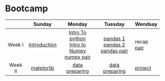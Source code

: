 # Bootcamp

|   	|  Sunday 	|  Monday 	|  Tuesday 	|  Wendsay 	|
|:-:	|:-:	|:-:	|:-:	|---	|
|  Week I 	|  [Introduction](https://github.com/alkhonain/Bootcamp/blob/main/Materials/DS%20Life%20Cycle.pdf) 	|   [Intro To python]()<br> [Intro to Numpy](https://github.com/alkhonain/Bootcamp/blob/main/Materials/intro_to_numpy.ipynb) <br> [numpy pair](https://github.com/alkhonain/Bootcamp/blob/main/Pairs/Numpy/numpy-pair.ipynb)	|   [pandas 1](https://github.com/alkhonain/Bootcamp/blob/main/Materials/pandas_intro_1.ipynb)<br>[pandas 2](https://github.com/alkhonain/Bootcamp/blob/main/Materials/pandas_intro_2.ipynb)<br>[pandas pair]()	|  recap <br> [pair]() 	|
|  Week II 	|  [matplorlib](https://github.com/alkhonain/Bootcamp/blob/main/Materials/intro-to-matplotlib.ipynb) 	|   [data preparing](https://github.com/alkhonain/Bootcamp/blob/main/Materials/Data%20Preparing.pdf)	|  [data preparing](https://github.com/alkhonain/Bootcamp/blob/main/Materials/Data%20Preparing.pdf)	|  [project]() 	|
